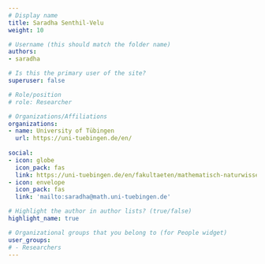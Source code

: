```yaml
---
# Display name
title: Saradha Senthil-Velu
weight: 10

# Username (this should match the folder name)
authors:
- saradha

# Is this the primary user of the site?
superuser: false

# Role/position
# role: Researcher

# Organizations/Affiliations
organizations:
- name: University of Tübingen
  url: https://uni-tuebingen.de/en/
  
social:
- icon: globe
  icon_pack: fas
  link: https://uni-tuebingen.de/en/fakultaeten/mathematisch-naturwissenschaftliche-fakultaet/fachbereiche/mathematik/fachbereich/forschung-arbeitsbereiche/geometrische-analysis-differentialgeometrie-und-relativitaetstheorie/personen/saradha-senthil-velu/
- icon: envelope
  icon_pack: fas
  link: 'mailto:saradha@math.uni-tuebingen.de'

# Highlight the author in author lists? (true/false)
highlight_name: true

# Organizational groups that you belong to (for People widget)
user_groups:
# - Researchers
---
```

